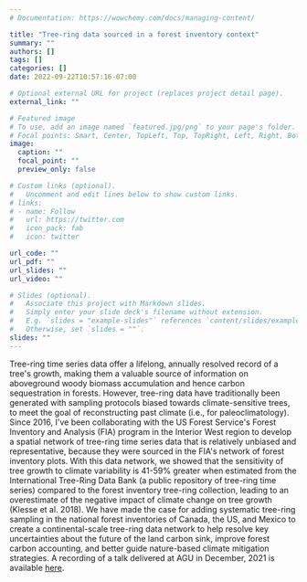 ```yaml
---
# Documentation: https://wowchemy.com/docs/managing-content/

title: "Tree-ring data sourced in a forest inventory context"
summary: ""
authors: []
tags: []
categories: []
date: 2022-09-22T10:57:16-07:00

# Optional external URL for project (replaces project detail page).
external_link: ""

# Featured image
# To use, add an image named `featured.jpg/png` to your page's folder.
# Focal points: Smart, Center, TopLeft, Top, TopRight, Left, Right, BottomLeft, Bottom, BottomRight.
image:
  caption: ""
  focal_point: ""
  preview_only: false

# Custom links (optional).
#   Uncomment and edit lines below to show custom links.
# links:
# - name: Follow
#   url: https://twitter.com
#   icon_pack: fab
#   icon: twitter

url_code: ""
url_pdf: ""
url_slides: ""
url_video: ""

# Slides (optional).
#   Associate this project with Markdown slides.
#   Simply enter your slide deck's filename without extension.
#   E.g. `slides = "example-slides"` references `content/slides/example-slides.md`.
#   Otherwise, set `slides = ""`.
slides: ""
---
```

Tree-ring time series data offer a lifelong, annually resolved record of a tree's growth, making them a valuable source of information on aboveground woody biomass accumulation and hence carbon sequestration in forests. However, tree-ring data have traditionally been generated with sampling protocols biased towards climate-sensitive trees, to meet the goal of reconstructing past climate (i.e., for paleoclimatology). Since 2016, I've been collaborating with the US Forest Service's Forest Inventory and Analysis (FIA) program in the Interior West region to develop a spatial network of tree-ring time series data that is relatively unbiased and representative, because they were sourced in the FIA's network of forest inventory plots. With this data network, we showed that the sensitivity of tree growth to climate variability is 41-59% greater when estimated from the International Tree-Ring Data Bank (a public repository of tree-ring time series) compared to the forest inventory tree-ring collection, leading to an overestimate of the negative impact of climate change on tree growth (Klesse et al. 2018). We have made the case for adding systematic tree-ring sampling in the national forest inventories of Canada, the US, and Mexico to create a continental-scale tree-ring data network to help resolve key uncertainties about the future of the land carbon sink, improve forest carbon accounting, and better guide nature-based climate mitigation strategies. A recording of a talk delivered at AGU in December, 2021 is available [here](https://drive.google.com/file/d/1ZULRZCnpbPHxEUjfC8lTgEKnVgjAmP3P/view?usp=sharing).